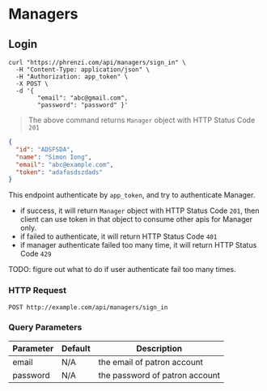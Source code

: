 # Managers

## Login

```shell
curl "https://phrenzi.com/api/managers/sign_in" \
  -H "Content-Type: application/json" \
  -H "Authorization: app_token" \
  -X POST \
  -d '{
        "email": "abc@gmail.com",
        "password": "password" }'
```

> The above command returns `Manager` object with HTTP Status Code `201`

```json
{
  "id": "ADSFSDA",
  "name": "Simon Iong",
  "email": "abc@example.com",
  "token": "adafasdszdads"
}
```

This endpoint authenticate by `app_token`, and try to authenticate Manager.

* if success, it will return `Manager` object with HTTP Status Code `201`, then client can use token in that object to consume other apis for Manager only.
* if failed to authenticate, it will return HTTP Status Code `401`
* if manager authenticate failed too many time, it will return HTTP Status Code `429`

TODO: figure out what to do if user authenticate fail too many times.

### HTTP Request

`POST http://example.com/api/managers/sign_in`

### Query Parameters

Parameter | Default | Description
--------- | ------- | -----------
email | N/A | the email of patron account
password | N/A | the password of patron account
